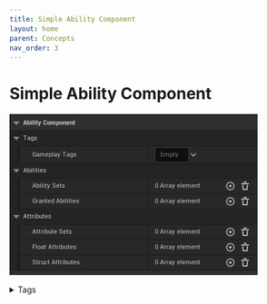 ```yaml
---
title: Simple Ability Component
layout: home
parent: Concepts
nav_order: 3
---
```


# Simple Ability Component

![a screenshot of the class default variables of the ability component](../walkthrough/../../images/BS_AC_ClassVariables.png)

<details markdown="1">
  <summary>Tags</summary>

* These are replicated gameplay tags that are used to represent the "state" of the ability component. e.g. `PlayerState.Stunned`, `PlayerState.Dead`, etc.
* These are used by **abilities** and **attribute modifiers** to determine if they can be applied or not.  
e.g. *"Can I apply this damage modifier to the player if they are stunned?"*  
    * Another use case is checking for a tag like `PlayerState.MovementDisabled` in the pawn logic to determine if the player can move.  
    This is useful because a gameplay ability can apply and remove tags from the ability component i.e you can use tags to allow abilities to automatically stop the player from moving while the ability is running.
* You can add and remove tags using the **AddGameplayTag** and **RemoveGameplayTag** functions.
    ![a screenshot of the AddGameplayTag and RemoveGameplay tag functions in blueprints](../walkthrough/../../images/BS_GameplayTagFunctions.png)
* There is an optional pin for a payload. The reason this exists is that whenever a gameplay tag is added or removed, it sends a SimpleEvent that can be listened to by other blueprints. The payload is a way to send extra data with the event.
    ![example of adding a tag with a payload and listening for the tag added event and extracting the payload](../walkthrough/../../images/BS_GameplayTagEventListen.png)
* When listening for the events the **EventTag** for an added tag is `SimpleGAS.Events.AbilityComponent.GameplayTagAdded` and for a removed tag is `SimpleGAS.Events.AbilityComponent.GameplayTagRemoved`
    * The **DomainTag** is the tag that was added or removed.  

{: .tip }
You can use whatever naming scheme you want for your tags. I like to use `PlayerState.*` for the tags that represent the state of the player for example but any tag will work. 

Let's take a look at the ability component's class variables and what they do:
![a screenshot of the class default variables of the ability component](../../images/BS_AC_ClassVariables.png)

<details markdown="1">
  <summary>Tags</summary>

* These are replicated gameplay tags that are used to represent the "state" of the ability component. e.g. `PlayerState.Stunned`, `PlayerState.Dead`, etc.
* These are used by **abilities** and **attribute modifiers** to determine if they can be applied or not.  
e.g. *"Can I apply this damage modifier to the player if they are stunned?"*  
    * Another use case is checking for a tag like `PlayerState.MovementDisabled` in the pawn logic to determine if the player can move.  
    This is useful because a gameplay ability can apply and remove tags from the ability component i.e you can use tags to allow abilities to automatically stop the player from moving while the ability is running.
* You can add and remove tags using the **AddGameplayTag** and **RemoveGameplayTag** functions.
    ![a screenshot of the AddGameplayTag and RemoveGameplay tag functions in blueprints](../../images/BS_GameplayTagFunctions.png)
* There is an optional pin for a payload. The reason this exists is that whenever a gameplay tag is added or removed, it sends a SimpleEvent that can be listened to by other blueprints. The payload is a way to send extra data with the event.
    ![example of adding a tag with a payload and listening for the tag added event and extracting the payload](../../images/BS_GameplayTagEventListen.png)
* When listening for the events the **EventTag** for an added tag is `SimpleGAS.Events.AbilityComponent.GameplayTagAdded` and for a removed tag is `SimpleGAS.Events.AbilityComponent.GameplayTagRemoved`
    * The **DomainTag** is the tag that was added or removed.  

{: .tip }
You can use whatever naming scheme you want for your tags. I like to use `PlayerState.*` for the tags that represent the state of the player for example but any tag will work. 

</details>

<details markdown="1">
  <summary>Abilities</summary>

* **GrantedAbilities** are the abilities that this component can activate. They are an array of class references to **Gameplay Ability** blueprints.
    ![a screenshot of the granted abilities variable member](../../images/BS_GrantedAbilities.png)
* **AbilitySets** are are an array of a `DataAsset` that defines a group of abilities to grant. This is useful when you have different ability components that can activate the same abilities.
* To create an **AbilitySet** data asset, right-click in the content browser and go to `Create -> Miscellaneous -> Data Asset` for the data asset class select `Ability Set`

</details>
  
<details markdown="1">
  <summary>Attributes</summary>

**Float Attributes**  

* A `FloatAttribute` represents a single numerical value like Health, Stamina, Lives etc:
    ![a screenshot of the float attribute class default variables](../../images/BS_FloatAttribute.png)  
    1. `Attribute Name` is a cosmetic editor only value that makes it easier to scan through the list of float attributes in the editor. e.g.  
        ![a screenshot of the Attribute Name variable changing the name of the array entry in the editor inspector](../../images/BS_FloatAttributeName.png)
    2. `Attribute Tag` is the gameplay tag that identifies this attribute. 
        * This tag must be unique. 
        * If multiple float attributes have the same tag, only the last one will be used.
    3. `Base Value` is the "innate" value of the attribute. 
    4. `Current Value` is the current value of the attribute. 
    5. `Value Limits` enabling value limits allows you to clamp the associated value when it gets updated.  
        * e.g Ensuring Base Health can't go below 0.

{: .tip }
You can choose to only use the `current value` if you want. The `base value` is included as it is a common pattern to do something like `damage = base value + current value` (where current value acts like a bonus value).

**Struct Attributes**  
  
* A `StructAttribute` represents a more complex value like a Vector3 or a custom struct.
    ![a screenshot of the struct attribute class default variables](../../images/BS_StructAttribute.png)

    1. `Attribute Name` behaves the same as the float attribute name.  
    2. `Attribute Tag` behaves the same as the float attribute tag.
    3. `Attribute Type` is the type of struct that is being represented.  
        * e.g. If you have a struct called `FPlayerStats` you would select `FPlayerStats` from the dropdown.
        * If you later try to update the attribute with a different struct type, it will generate a warning and skip the update.
    4. `Attribute Handler` is an optional class that you can create to deal with changes to the struct variable members.
        * ![a screenshot of the class creation wizard highlighting SimpleStructAttributeHandler](../../images/BS_CreateAttributeHandlerClasspng.png)
        * The class has two overridable functions:
            * `OnInitializeStruct` provides default values for the struct members
            ![a screenshot of the struct attribute handler OnInitializedStruct function](../../images/BS_StructAttributeHandlerInitialize.png)
            * `OnStructChanged` allows you to compare the old and new struct values and send events based on the changes
            ![a screenshot of the OnStructChanged function](../../images/BS_StructChangedFunction.png)

{: .note }
If you don't supply an attribute handler, a more generic event is sent when the struct changes. The `EventTag` is `SimpleGAS.Events.Attributes.StructAttributeValueChanged` and the `DomainTag` is the tag of the struct attribute.

**Attribute Sets**  

* Similar to `AbilitySets`, `AttributeSets` are a way to group attributes together and share them between different ability components.
* To create an `AttributeSet` data asset, right-click in the content browser and go to `Create -> Miscellaneous -> Data Asset` for the data asset class select `Attribute Set`
* If an attribute is defined in multiple attribute sets, the last one will be used. 

</details>
  